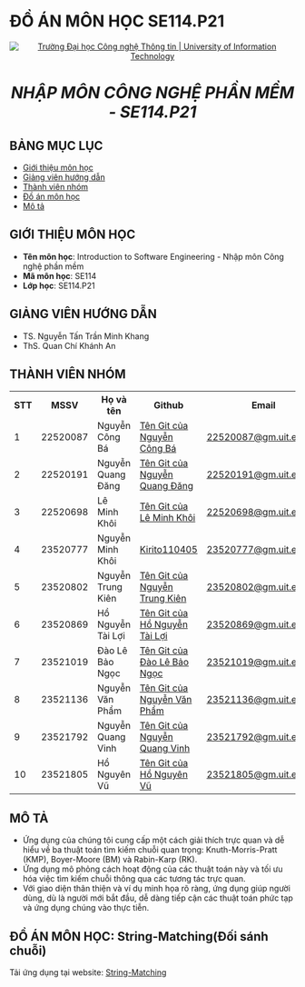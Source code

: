 # ĐỒ ÁN MÔN HỌC SE114.P21

<p align="center">
  <a href="https://www.uit.edu.vn/" title="Trường Đại học Công nghệ Thông tin" style="border: 5;">
    <img src="https://i.imgur.com/WmMnSRt.png" alt="Trường Đại học Công nghệ Thông tin | University of Information Technology">
  </a>
</p>

<h1 align="center"><b><i>NHẬP MÔN CÔNG NGHỆ PHẦN MỀM - SE114.P21</i></b>

## BẢNG MỤC LỤC

-   [ Giới thiệu môn học](#gioithieumonhoc)
-   [ Giảng viên hướng dẫn](#giangvien)
-   [ Thành viên nhóm](#thanhvien)
-   [ Đồ án môn học](#doan)
-   [ Mô tả ](#description)

## GIỚI THIỆU MÔN HỌC

<a name="gioithieumonhoc"></a>

-   **Tên môn học**: Introduction to Software Engineering - Nhập môn Công nghệ phần mềm
-   **Mã môn học**: SE114
-   **Lớp học**: SE114.P21

## GIẢNG VIÊN HƯỚNG DẪN

<a name="giangvien"></a>

-   TS. Nguyễn Tấn Trần Minh Khang
-   ThS. Quan Chí Khánh An

## THÀNH VIÊN NHÓM

<a name="thanhvien"></a>
<table>
  <tr>
    <th>STT</th>
    <th>MSSV</th>
    <th>Họ và tên</th>
    <th>Github</th>
    <th>Email</th>
  </tr>
  <tr>
    <td>1</td>
    <td>22520087</td>
    <td>Nguyễn Công Bá</td>
    <td><a href="Đường link Git của Nguyễn Công Bá">Tên Git của Nguyễn Công Bá</a></td>
    <td><a href="mailto:22520087@gm.uit.edu.vn">22520087@gm.uit.edu.vn</a></td>
  </tr>
  <tr>
    <td>2</td>
    <td>22520191</td>
    <td>Nguyễn Quang Đăng</td>
    <td><a href="Đường link Git của Nguyễn Quang Đăng">Tên Git của Nguyễn Quang Đăng</a></td>
    <td><a href="mailto:22520191@gm.uit.edu.vn">22520191@gm.uit.edu.vn</a></td>
  </tr>
  <tr>
    <td>3</td>
    <td>22520698</td>
    <td>Lê Minh Khôi</td>
    <td><a href="Đường link Git của Lê Minh Khôi">Tên Git của Lê Minh Khôi</a></td>
    <td><a href="mailto:22520698@gm.uit.edu.vn">22520698@gm.uit.edu.vn</a></td>
  </tr>
  <tr>
    <td>4</td>
    <td>23520777</td>
    <td>Nguyễn Minh Khôi</td>
    <td><a href="https://github.com/Kirito110405">Kirito110405</a></td>
    <td><a href="mailto:23520777@gm.uit.edu.vn">23520777@gm.uit.edu.vn</a></td>
  </tr>
  <tr>
    <td>5</td>
    <td>23520802</td>
    <td>Nguyễn Trung Kiên</td>
    <td><a href="Đường link Git của Nguyễn Trung Kiên">Tên Git của Nguyễn Trung Kiên</a></td>
    <td><a href="mailto:23520802@gm.uit.edu.vn">23520802@gm.uit.edu.vn</a></td>
  </tr>
  <tr>
    <td>6</td>
    <td>23520869</td>
    <td>Hồ Nguyễn Tài Lợi</td>
    <td><a href="Đường link Git của Hồ Nguyễn Tài Lợi">Tên Git của Hồ Nguyễn Tài Lợi</a></td>
    <td><a href="mailto:23520869@gm.uit.edu.vn">23520869@gm.uit.edu.vn</a></td>
  </tr>
    <tr>
    <td>7</td>
    <td>23521019</td>
    <td>Đào Lê Bảo Ngọc</td>
    <td><a href="Đường link Git của Đào Lê Bảo Ngọc">Tên Git của Đào Lê Bảo Ngọc</a></td>
    <td><a href="mailto:23521019@gm.uit.edu.vn">23521019@gm.uit.edu.vn</a></td>
  </tr>
  <tr>
    <td>8</td>
    <td>23521136</td>
    <td>Nguyễn Văn Phẩm</td>
    <td><a href="Đường link Git của Nguyễn Văn Phẩm">Tên Git của Nguyễn Văn Phẩm</a></td>
    <td><a href="mailto:23521136@gm.uit.edu.vn">23521136@gm.uit.edu.vn</a></td>
  </tr>
  <tr>
    <td>9</td>
    <td>23521792</td>
    <td>Nguyễn Quang Vinh</td>
    <td><a href="Đường link Git của Nguyễn Quang Vinh">Tên Git của Nguyễn Quang Vinh</a></td>
    <td><a href="mailto:23521792@gm.uit.edu.vn">23521792@gm.uit.edu.vn</a></td>
  </tr>
  <tr>
    <td>10</td>
    <td>23521805</td>
    <td>Hồ Nguyên Vũ</td>
    <td><a href="Đường link Git của Hồ Nguyên Vũ">Tên Git của Hồ Nguyên Vũ</a></td>
    <td><a href="mailto:23521805@gm.uit.edu.vn">23521805@gm.uit.edu.vn</a></td>
  </tr>
</table>

## MÔ TẢ

-   Ứng dụng của chúng tôi cung cấp một cách giải thích trực quan và dễ hiểu về ba thuật toán tìm kiếm chuỗi quan trọng: Knuth-Morris-Pratt (KMP), Boyer-Moore (BM) và Rabin-Karp (RK).
-   Ứng dụng mô phỏng cách hoạt động của các thuật toán này và tối ưu hóa việc tìm kiếm chuỗi thông qua các tương tác trực quan.
-   Với giao diện thân thiện và ví dụ minh họa rõ ràng, ứng dụng giúp người dùng, dù là người mới bắt đầu, dễ dàng tiếp cận các thuật toán phức tạp và ứng dụng chúng vào thực tiễn.

## ĐỒ ÁN MÔN HỌC: String-Matching(Đối sánh chuỗi)
Tải ứng dụng tại website: <a href="https://drive.google.com/drive/u/0/folders/1fY5v830vhxOetjW3tnCvogEHLWJhp1N9">String-Matching</a>
